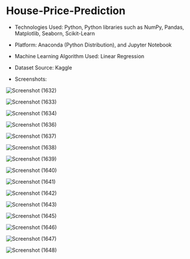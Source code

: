 <h1>House-Price-Prediction</h1>

* Technologies Used: Python, Python libraries such as NumPy, Pandas, Matplotlib, Seaborn, Scikit-Learn

* Platform: Anaconda (Python Distribution), and Jupyter Notebook

* Machine Learning Algorithm Used: Linear Regression

* Dataset Source: Kaggle

* Screenshots:


![Screenshot (1632)](https://github.com/DebajyotiTalukder2001/Bharat_Intern-MLRepo/assets/136104351/50dbd77d-ebf3-4680-9069-565cfb38835c)




![Screenshot (1633)](https://github.com/DebajyotiTalukder2001/Bharat_Intern-MLRepo/assets/136104351/d889aef7-efe8-404a-9dc4-13fb7cee7a50)




![Screenshot (1634)](https://github.com/DebajyotiTalukder2001/Bharat_Intern-MLRepo/assets/136104351/039bf39f-5a41-477a-9922-6f6b8cd5f64e)





![Screenshot (1636)](https://github.com/DebajyotiTalukder2001/Bharat_Intern-MLRepo/assets/136104351/6457d2e1-1593-4f1b-8d79-d86a530ee4b3)



![Screenshot (1637)](https://github.com/DebajyotiTalukder2001/Bharat_Intern-MLRepo/assets/136104351/ab624708-5c6f-4b3d-b5a4-fc8d8c0a99fc)





![Screenshot (1638)](https://github.com/DebajyotiTalukder2001/Bharat_Intern-MLRepo/assets/136104351/571dc4f7-09e1-4dcf-8103-edbdeb24492f)




![Screenshot (1639)](https://github.com/DebajyotiTalukder2001/Bharat_Intern-MLRepo/assets/136104351/ff7425b7-ef3c-4861-99d9-09779bf7699f)



![Screenshot (1640)](https://github.com/DebajyotiTalukder2001/Bharat_Intern-MLRepo/assets/136104351/439815fc-9460-493d-a23c-1b15ab50d00f)




![Screenshot (1641)](https://github.com/DebajyotiTalukder2001/Bharat_Intern-MLRepo/assets/136104351/5917ebea-8efe-43c2-ba6d-90b66a8e1812)




![Screenshot (1642)](https://github.com/DebajyotiTalukder2001/Bharat_Intern-MLRepo/assets/136104351/d85e6df2-e0e1-46d7-9552-a762fd6a2bff)



![Screenshot (1643)](https://github.com/DebajyotiTalukder2001/Bharat_Intern-MLRepo/assets/136104351/a28e0a28-2be3-45b3-a0bc-9a7d7d75b6fc)







![Screenshot (1645)](https://github.com/DebajyotiTalukder2001/Bharat_Intern-MLRepo/assets/136104351/ecf38355-c8c8-48de-b1dd-a155ffb3ae3b)




![Screenshot (1646)](https://github.com/DebajyotiTalukder2001/Bharat_Intern-MLRepo/assets/136104351/3315f17a-2790-44a3-9198-eb97666887c6)




![Screenshot (1647)](https://github.com/DebajyotiTalukder2001/Bharat_Intern-MLRepo/assets/136104351/e60bcf25-9fe1-4bd3-b275-7173925d3c17)



![Screenshot (1648)](https://github.com/DebajyotiTalukder2001/Bharat_Intern-MLRepo/assets/136104351/a0d61f90-dd50-46f5-9df4-097d829cc8e5)






